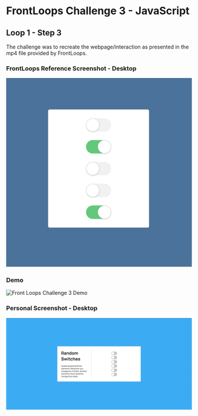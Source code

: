 # FrontLoops Challenge 3 - JavaScript
## Loop 1 - Step 3

The challenge was to recreate the webpage/interaction as presented in the mp4 file provided by FrontLoops.

### FrontLoops Reference Screenshot - Desktop

![Front Loops Challenge 3 Reference Screenshot](design/frontloops-reference-screenshot.png)

### Demo

![Front Loops Challenge 3 Demo](https://media.giphy.com/media/XcizxabP4lb3kd5iSc/giphy.gif)

### Personal Screenshot - Desktop

![Front Loops Challenge 3 Output Screenshot](final-product-screenshot.png)


